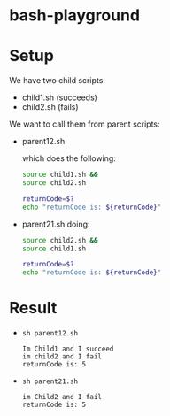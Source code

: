 # bash-playground

# Setup

We have two child scripts:

- child1.sh (succeeds)
- child2.sh (fails)


We want to call them from parent scripts:

- parent12.sh

  which does the following:
  
  ```bash
  source child1.sh &&
  source child2.sh

  returnCode=$?
  echo "returnCode is: ${returnCode}"
  ```

- parent21.sh
  doing:
    
  ```bash
  source child2.sh &&
  source child1.sh

  returnCode=$?
  echo "returnCode is: ${returnCode}"
  ```


# Result

- `sh parent12.sh`

  ```
  Im Child1 and I succeed
  im child2 and I fail
  returnCode is: 5
  ```

- `sh parent21.sh`

  ```
  im Child2 and I fail
  returnCode is: 5
  ```
